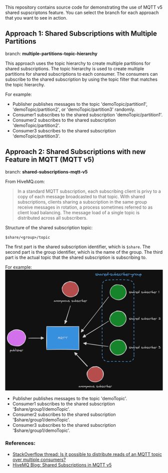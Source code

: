 This repository contains source code for demonstrating the use of MQTT v5 shared supscriptons feature. You can select the branch for each approach that you want to see in action.

## Approach 1: Shared Subscriptions with Multiple Partitions
branch: **multiple-partitions-topic-hierarchy**

This approach uses the topic hierarchy to create multiple partitions for shared subscriptions. The topic hierarchy is used to create multiple partitions for shared subscriptions to each consumer. The consumers can subscribe to the shared subscription by using the topic filter that matches the topic hierarchy.

For example:
- Publisher publishes messages to the topic 'demoTopic/partition1', 'demoTopic/partition2', or 'demoTopic/partition3' randomly.
- Consumer1 subscribes to the shared subscription 'demoTopic/partition1'.
- Consumer2 subscribes to the shared subscription 'demoTopic/partition2'.
- Consumer3 subscribes to the shared subscription 'demoTopic/partition3'.

## Approach 2: Shared Subscriptions with new Feature in MQTT (MQTT v5)
branch: **shared-subscriptions-mqtt-v5**

From HiveMQ.com:
> In a standard MQTT subscription, each subscribing client is privy to a copy of each message broadcasted to that topic. With shared subscriptions, clients sharing a subscription in the same group receive messages in rotation, a process sometimes referred to as client load balancing. The message load of a single topic is distributed across all subscribers.

Structure of the shared subscription topic:
```
$share/<group>/topic
```

The first part is the shared subscription identifier, which is `$share`. The second part is the group identifier, which is the name of the group. The third part is the actual topic that the shared subscription is subscribing to.

For example:
![shared-subscriptions](mqtt-shared-subscription.png)

- Publisher publishes messages to the topic 'demoTopic'.
- Consumer1 subscribes to the shared subscription '$share/group1/demoTopic'.
- Consumer2 subscribes to the shared subscription '$share/group1/demoTopic'.
- Consumer3 subscribes to the shared subscription '$share/group1/demoTopic'.

### References:
- [StackOverflow thread: Is it possible to distribute reads of an MQTT topic over multiple consumers?](https://stackoverflow.com/questions/27850819/is-it-possible-to-distribute-reads-of-an-mqtt-topic-over-multiple-consumers)
- [HiveMQ Blog: Shared Subscriptions in MQTT v5](https://www.hivemq.com/blog/mqtt5-essentials-part7-shared-subscriptions/)
